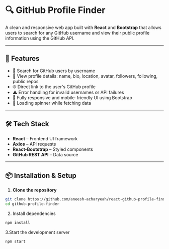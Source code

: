 # 🔍 GitHub Profile Finder

A clean and responsive web app built with **React** and **Bootstrap** that allows users to search for any GitHub username and view their public profile information using the GitHub API.

---

## 🚀 Features

- 🔎 Search for GitHub users by username
- 📄 View profile details: name, bio, location, avatar, followers, following, public repos
- 🌐 Direct link to the user's GitHub profile
- ⚠️ Error handling for invalid usernames or API failures
- 📱 Fully responsive and mobile-friendly UI using Bootstrap
- 🔄 Loading spinner while fetching data

---

## 🛠️ Tech Stack

- **React** – Frontend UI framework
- **Axios** – API requests
- **React-Bootstrap** – Styled components
- **GitHub REST API** – Data source

---

## 📦 Installation & Setup

1. **Clone the repository**

```bash
git clone https://github.com/aneesh-acharyeah/react-github-profile-finder.git
cd github-profile-finder
```

2. Install dependencies

```bash
npm install
```

3.Start the development server

```bash
npm start
```
